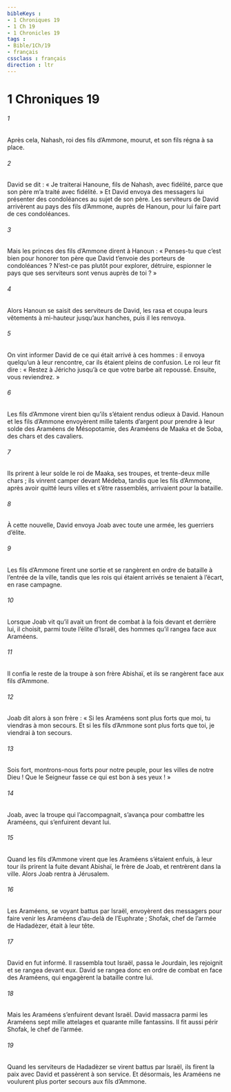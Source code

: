 ```yaml
---
bibleKeys : 
- 1 Chroniques 19
- 1 Ch 19
- 1 Chronicles 19
tags : 
- Bible/1Ch/19
- français
cssclass : français
direction : ltr
---
```


# 1 Chroniques 19

###### 1
Après cela, Nahash, roi des fils d’Ammone, mourut, et son fils régna à sa place.
###### 2
David se dit : « Je traiterai Hanoune, fils de Nahash, avec fidélité, parce que son père m’a traité avec fidélité. » Et David envoya des messagers lui présenter des condoléances au sujet de son père. Les serviteurs de David arrivèrent au pays des fils d’Ammone, auprès de Hanoun, pour lui faire part de ces condoléances.
###### 3
Mais les princes des fils d’Ammone dirent à Hanoun : « Penses-tu que c’est bien pour honorer ton père que David t’envoie des porteurs de condoléances ? N’est-ce pas plutôt pour explorer, détruire, espionner le pays que ses serviteurs sont venus auprès de toi ? »
###### 4
Alors Hanoun se saisit des serviteurs de David, les rasa et coupa leurs vêtements à mi-hauteur jusqu’aux hanches, puis il les renvoya.
###### 5
On vint informer David de ce qui était arrivé à ces hommes : il envoya quelqu’un à leur rencontre, car ils étaient pleins de confusion. Le roi leur fit dire : « Restez à Jéricho jusqu’à ce que votre barbe ait repoussé. Ensuite, vous reviendrez. »
###### 6
Les fils d’Ammone virent bien qu’ils s’étaient rendus odieux à David. Hanoun et les fils d’Ammone envoyèrent mille talents d’argent pour prendre à leur solde des Araméens de Mésopotamie, des Araméens de Maaka et de Soba, des chars et des cavaliers.
###### 7
Ils prirent à leur solde le roi de Maaka, ses troupes, et trente-deux mille chars ; ils vinrent camper devant Médeba, tandis que les fils d’Ammone, après avoir quitté leurs villes et s’être rassemblés, arrivaient pour la bataille.
###### 8
À cette nouvelle, David envoya Joab avec toute une armée, les guerriers d’élite.
###### 9
Les fils d’Ammone firent une sortie et se rangèrent en ordre de bataille à l’entrée de la ville, tandis que les rois qui étaient arrivés se tenaient à l’écart, en rase campagne.
###### 10
Lorsque Joab vit qu’il avait un front de combat à la fois devant et derrière lui, il choisit, parmi toute l’élite d’Israël, des hommes qu’il rangea face aux Araméens.
###### 11
Il confia le reste de la troupe à son frère Abishaï, et ils se rangèrent face aux fils d’Ammone.
###### 12
Joab dit alors à son frère : « Si les Araméens sont plus forts que moi, tu viendras à mon secours. Et si les fils d’Ammone sont plus forts que toi, je viendrai à ton secours.
###### 13
Sois fort, montrons-nous forts pour notre peuple, pour les villes de notre Dieu ! Que le Seigneur fasse ce qui est bon à ses yeux ! »
###### 14
Joab, avec la troupe qui l’accompagnait, s’avança pour combattre les Araméens, qui s’enfuirent devant lui.
###### 15
Quand les fils d’Ammone virent que les Araméens s’étaient enfuis, à leur tour ils prirent la fuite devant Abishaï, le frère de Joab, et rentrèrent dans la ville. Alors Joab rentra à Jérusalem.
###### 16
Les Araméens, se voyant battus par Israël, envoyèrent des messagers pour faire venir les Araméens d’au-delà de l’Euphrate ; Shofak, chef de l’armée de Hadadèzer, était à leur tête.
###### 17
David en fut informé. Il rassembla tout Israël, passa le Jourdain, les rejoignit et se rangea devant eux. David se rangea donc en ordre de combat en face des Araméens, qui engagèrent la bataille contre lui.
###### 18
Mais les Araméens s’enfuirent devant Israël. David massacra parmi les Araméens sept mille attelages et quarante mille fantassins. Il fit aussi périr Shofak, le chef de l’armée.
###### 19
Quand les serviteurs de Hadadèzer se virent battus par Israël, ils firent la paix avec David et passèrent à son service. Et désormais, les Araméens ne voulurent plus porter secours aux fils d’Ammone.
